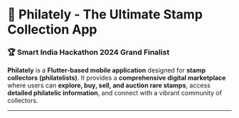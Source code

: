 # 📮 Philately - The Ultimate Stamp Collection App

### 🏆 Smart India Hackathon 2024 Grand Finalist


**Philately** is a **Flutter-based mobile application** designed for **stamp collectors (philatelists)**. It provides a **comprehensive digital marketplace** where users can **explore, buy, sell, and auction rare stamps**, access **detailed philatelic information**, and connect with a vibrant community of collectors.  




---
